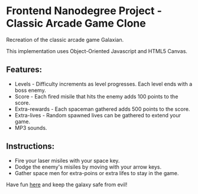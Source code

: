 # Frontend Nanodegree Project - Classic Arcade Game Clone

Recreation of the classic arcade game Galaxian.

This implementation uses Object-Oriented Javascript and HTML5 Canvas.

## Features:
- Levels - Difficulty increments as level progresses. Each level ends with a boss enemy.
- Score - Each fired misile that hits the enemy adds 100 points to the score.
- Extra-rewards - Each spaceman gathered adds 500 points to the score.
- Extra-lives - Random spawned lives can be gathered to extend your game.
- MP3 sounds.

## Instructions:
- Fire your laser misiles with your space key.
- Dodge the enemy's misiles by moving with your arrow keys.
- Gather space men for extra-poins or extra lifes to stay in the game.

Have fun [here](https://bigapplemonkey.github.io/Classic-Arcade-Game-Clone/) and keep the galaxy safe from evil!

